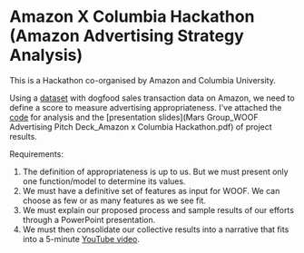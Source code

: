 # Amazon X Columbia Hackathon (Amazon Advertising Strategy Analysis)

This is a Hackathon co-organised by Amazon and Columbia University. 

Using a [dataset](Columbia_Hackathon_Data_Dogfood.xlsx) with dogfood sales transaction data on Amazon, we need to define a score to measure advertising appropriateness. I've attached the [code](Pre-process-code.Rmd) for analysis and the [presentation slides](Mars Group_WOOF Advertising Pitch Deck_Amazon x Columbia Hackathon.pdf) of project results. 

Requirements:
1. The definition of appropriateness is up to us. But we must present only one function/model to determine its values.
2. We must have a definitive set of features as input for WOOF. We can choose as few or as many features as we see fit.
3. We must explain our proposed process and sample results of our efforts through a PowerPoint presentation.
4. We must then consolidate our collective results into a narrative that fits into a 5-minute [YouTube video](https://www.youtube.com/watch?v=0xZD5gWvCPI&ab_channel=aw3494). 

